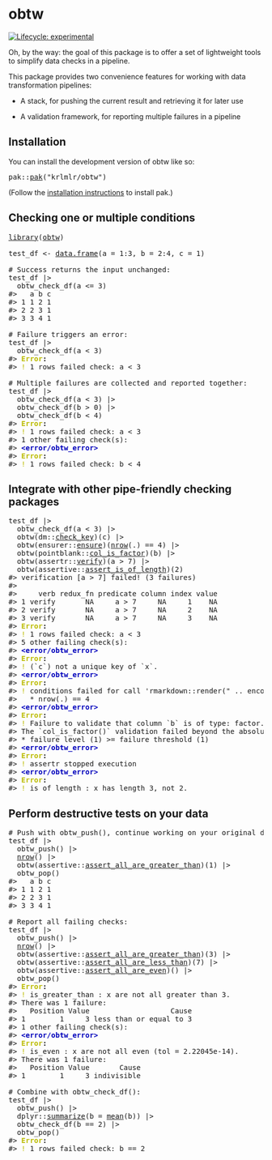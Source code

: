 <!-- README.md is generated from README.Rmd. Please edit that file -->

# obtw

<!-- badges: start -->

[![Lifecycle: experimental](https://img.shields.io/badge/lifecycle-experimental-orange.svg)](https://lifecycle.r-lib.org/articles/stages.html#experimental)

<!-- badges: end -->

Oh, by the way: the goal of this package is to offer a set of lightweight tools to simplify data checks in a pipeline.

This package provides two convenience features for working with data transformation pipelines:

- A stack, for pushing the current result and retrieving it for later use

- A validation framework, for reporting multiple failures in a pipeline

## Installation

You can install the development version of obtw like so:

<pre class='chroma'>
<span><span class='nf'>pak</span><span class='nf'>::</span><span class='nf'><a href='http://pak.r-lib.org/reference/pak.html'>pak</a></span><span class='o'>(</span><span class='s'>"krlmlr/obtw"</span><span class='o'>)</span></span></pre>

(Follow the [installation instructions](https://pak.r-lib.org/#arrow_down-installation) to install pak.)

## Checking one or multiple conditions

<pre class='chroma'>
<span><span class='kr'><a href='https://rdrr.io/r/base/library.html'>library</a></span><span class='o'>(</span><span class='nv'><a href='https://github.com/krlmlr/obtw'>obtw</a></span><span class='o'>)</span></span>
<span></span>
<span><span class='nv'>test_df</span> <span class='o'>&lt;-</span> <span class='nf'><a href='https://rdrr.io/r/base/data.frame.html'>data.frame</a></span><span class='o'>(</span>a <span class='o'>=</span> <span class='m'>1</span><span class='o'>:</span><span class='m'>3</span>, b <span class='o'>=</span> <span class='m'>2</span><span class='o'>:</span><span class='m'>4</span>, c <span class='o'>=</span> <span class='m'>1</span><span class='o'>)</span></span>
<span></span>
<span><span class='c'># Success returns the input unchanged:</span></span>
<span><span class='nv'>test_df</span> <span class='o'>|&gt;</span> </span>
<span>  <span class='nf'>obtw_check_df</span><span class='o'>(</span><span class='nv'>a</span> <span class='o'>&lt;=</span> <span class='m'>3</span><span class='o'>)</span></span>
<span><span class='c'>#&gt;   a b c</span></span>
<span><span class='c'>#&gt; 1 1 2 1</span></span>
<span><span class='c'>#&gt; 2 2 3 1</span></span>
<span><span class='c'>#&gt; 3 3 4 1</span></span>
<span></span>
<span><span class='c'># Failure triggers an error:</span></span>
<span><span class='nv'>test_df</span> <span class='o'>|&gt;</span> </span>
<span>  <span class='nf'>obtw_check_df</span><span class='o'>(</span><span class='nv'>a</span> <span class='o'>&lt;</span> <span class='m'>3</span><span class='o'>)</span></span>
<span><span class='c'>#&gt; <span style='color: #BBBB00; font-weight: bold;'>Error</span><span style='font-weight: bold;'>:</span></span></span>
<span><span class='c'>#&gt; <span style='color: #BBBB00;'>!</span> 1 rows failed check: a &lt; 3</span></span>
<span></span>
<span><span class='c'># Multiple failures are collected and reported together:</span></span>
<span><span class='nv'>test_df</span> <span class='o'>|&gt;</span> </span>
<span>  <span class='nf'>obtw_check_df</span><span class='o'>(</span><span class='nv'>a</span> <span class='o'>&lt;</span> <span class='m'>3</span><span class='o'>)</span> <span class='o'>|&gt;</span> </span>
<span>  <span class='nf'>obtw_check_df</span><span class='o'>(</span><span class='nv'>b</span> <span class='o'>&gt;</span> <span class='m'>0</span><span class='o'>)</span> <span class='o'>|&gt;</span> </span>
<span>  <span class='nf'>obtw_check_df</span><span class='o'>(</span><span class='nv'>b</span> <span class='o'>&lt;</span> <span class='m'>4</span><span class='o'>)</span></span>
<span><span class='c'>#&gt; <span style='color: #BBBB00; font-weight: bold;'>Error</span><span style='font-weight: bold;'>:</span></span></span>
<span><span class='c'>#&gt; <span style='color: #BBBB00;'>!</span> 1 rows failed check: a &lt; 3</span></span>
<span><span class='c'>#&gt; 1 other failing check(s):</span></span>
<span><span class='c'>#&gt; <span style='color: #0000BB; font-weight: bold;'>&lt;error/obtw_error&gt;</span></span></span>
<span><span class='c'>#&gt; <span style='color: #BBBB00; font-weight: bold;'>Error</span><span style='font-weight: bold;'>:</span></span></span>
<span><span class='c'>#&gt; <span style='color: #BBBB00;'>!</span> 1 rows failed check: b &lt; 4</span></span></pre>

## Integrate with other pipe-friendly checking packages

<pre class='chroma'>
<span><span class='nv'>test_df</span> <span class='o'>|&gt;</span> </span>
<span>  <span class='nf'>obtw_check_df</span><span class='o'>(</span><span class='nv'>a</span> <span class='o'>&lt;</span> <span class='m'>3</span><span class='o'>)</span> <span class='o'>|&gt;</span> </span>
<span>  <span class='nf'>obtw</span><span class='o'>(</span><span class='nf'>dm</span><span class='nf'>::</span><span class='nv'><a href='https://dm.cynkra.com/reference/check_key.html'>check_key</a></span><span class='o'>)</span><span class='o'>(</span><span class='nv'>c</span><span class='o'>)</span> <span class='o'>|&gt;</span> </span>
<span>  <span class='nf'>obtw</span><span class='o'>(</span><span class='nf'>ensurer</span><span class='nf'>::</span><span class='nv'><a href='https://rdrr.io/pkg/ensurer/man/ensures_that.html'>ensure</a></span><span class='o'>)</span><span class='o'>(</span><span class='nf'><a href='https://rdrr.io/r/base/nrow.html'>nrow</a></span><span class='o'>(</span><span class='nv'>.</span><span class='o'>)</span> <span class='o'>==</span> <span class='m'>4</span><span class='o'>)</span> <span class='o'>|&gt;</span> </span>
<span>  <span class='nf'>obtw</span><span class='o'>(</span><span class='nf'>pointblank</span><span class='nf'>::</span><span class='nv'><a href='https://rich-iannone.github.io/pointblank/reference/col_is_factor.html'>col_is_factor</a></span><span class='o'>)</span><span class='o'>(</span><span class='nv'>b</span><span class='o'>)</span> <span class='o'>|&gt;</span> </span>
<span>  <span class='nf'>obtw</span><span class='o'>(</span><span class='nf'>assertr</span><span class='nf'>::</span><span class='nv'><a href='https://docs.ropensci.org/assertr/reference/verify.html'>verify</a></span><span class='o'>)</span><span class='o'>(</span><span class='nv'>a</span> <span class='o'>&gt;</span> <span class='m'>7</span><span class='o'>)</span> <span class='o'>|&gt;</span> </span>
<span>  <span class='nf'>obtw</span><span class='o'>(</span><span class='nf'>assertive</span><span class='nf'>::</span><span class='nv'><a href='https://rdrr.io/pkg/assertive.properties/man/is_empty.html'>assert_is_of_length</a></span><span class='o'>)</span><span class='o'>(</span><span class='m'>2</span><span class='o'>)</span></span>
<span><span class='c'>#&gt; verification [a &gt; 7] failed! (3 failures)</span></span>
<span><span class='c'>#&gt; </span></span>
<span><span class='c'>#&gt;     verb redux_fn predicate column index value</span></span>
<span><span class='c'>#&gt; 1 verify       NA     a &gt; 7     NA     1    NA</span></span>
<span><span class='c'>#&gt; 2 verify       NA     a &gt; 7     NA     2    NA</span></span>
<span><span class='c'>#&gt; 3 verify       NA     a &gt; 7     NA     3    NA</span></span>
<span><span class='c'>#&gt; <span style='color: #BBBB00; font-weight: bold;'>Error</span><span style='font-weight: bold;'>:</span></span></span>
<span><span class='c'>#&gt; <span style='color: #BBBB00;'>!</span> 1 rows failed check: a &lt; 3</span></span>
<span><span class='c'>#&gt; 5 other failing check(s):</span></span>
<span><span class='c'>#&gt; <span style='color: #0000BB; font-weight: bold;'>&lt;error/obtw_error&gt;</span></span></span>
<span><span class='c'>#&gt; <span style='color: #BBBB00; font-weight: bold;'>Error</span><span style='font-weight: bold;'>:</span></span></span>
<span><span class='c'>#&gt; <span style='color: #BBBB00;'>!</span> (`c`) not a unique key of `x`.</span></span>
<span><span class='c'>#&gt; <span style='color: #0000BB; font-weight: bold;'>&lt;error/obtw_error&gt;</span></span></span>
<span><span class='c'>#&gt; <span style='color: #BBBB00; font-weight: bold;'>Error</span><span style='font-weight: bold;'>:</span></span></span>
<span><span class='c'>#&gt; <span style='color: #BBBB00;'>!</span> conditions failed for call 'rmarkdown::render(" .. encoding = "UTF-8")':</span></span>
<span><span class='c'>#&gt;   * nrow(.) == 4</span></span>
<span><span class='c'>#&gt; <span style='color: #0000BB; font-weight: bold;'>&lt;error/obtw_error&gt;</span></span></span>
<span><span class='c'>#&gt; <span style='color: #BBBB00; font-weight: bold;'>Error</span><span style='font-weight: bold;'>:</span></span></span>
<span><span class='c'>#&gt; <span style='color: #BBBB00;'>!</span> Failure to validate that column `b` is of type: factor.</span></span>
<span><span class='c'>#&gt; The `col_is_factor()` validation failed beyond the absolute threshold level (1).</span></span>
<span><span class='c'>#&gt; * failure level (1) &gt;= failure threshold (1)</span></span>
<span><span class='c'>#&gt; <span style='color: #0000BB; font-weight: bold;'>&lt;error/obtw_error&gt;</span></span></span>
<span><span class='c'>#&gt; <span style='color: #BBBB00; font-weight: bold;'>Error</span><span style='font-weight: bold;'>:</span></span></span>
<span><span class='c'>#&gt; <span style='color: #BBBB00;'>!</span> assertr stopped execution</span></span>
<span><span class='c'>#&gt; <span style='color: #0000BB; font-weight: bold;'>&lt;error/obtw_error&gt;</span></span></span>
<span><span class='c'>#&gt; <span style='color: #BBBB00; font-weight: bold;'>Error</span><span style='font-weight: bold;'>:</span></span></span>
<span><span class='c'>#&gt; <span style='color: #BBBB00;'>!</span> is_of_length : x has length 3, not 2.</span></span></pre>

## Perform destructive tests on your data

<pre class='chroma'>
<span><span class='c'># Push with obtw_push(), continue working on your original data with obtw_pop():</span></span>
<span><span class='nv'>test_df</span> <span class='o'>|&gt;</span> </span>
<span>  <span class='nf'>obtw_push</span><span class='o'>(</span><span class='o'>)</span> <span class='o'>|&gt;</span> </span>
<span>  <span class='nf'><a href='https://rdrr.io/r/base/nrow.html'>nrow</a></span><span class='o'>(</span><span class='o'>)</span> <span class='o'>|&gt;</span></span>
<span>  <span class='nf'>obtw</span><span class='o'>(</span><span class='nf'>assertive</span><span class='nf'>::</span><span class='nv'><a href='https://rdrr.io/pkg/assertive.numbers/man/is_equal_to.html'>assert_all_are_greater_than</a></span><span class='o'>)</span><span class='o'>(</span><span class='m'>1</span><span class='o'>)</span> <span class='o'>|&gt;</span> </span>
<span>  <span class='nf'>obtw_pop</span><span class='o'>(</span><span class='o'>)</span></span>
<span><span class='c'>#&gt;   a b c</span></span>
<span><span class='c'>#&gt; 1 1 2 1</span></span>
<span><span class='c'>#&gt; 2 2 3 1</span></span>
<span><span class='c'>#&gt; 3 3 4 1</span></span>
<span></span>
<span><span class='c'># Report all failing checks:</span></span>
<span><span class='nv'>test_df</span> <span class='o'>|&gt;</span> </span>
<span>  <span class='nf'>obtw_push</span><span class='o'>(</span><span class='o'>)</span> <span class='o'>|&gt;</span> </span>
<span>  <span class='nf'><a href='https://rdrr.io/r/base/nrow.html'>nrow</a></span><span class='o'>(</span><span class='o'>)</span> <span class='o'>|&gt;</span></span>
<span>  <span class='nf'>obtw</span><span class='o'>(</span><span class='nf'>assertive</span><span class='nf'>::</span><span class='nv'><a href='https://rdrr.io/pkg/assertive.numbers/man/is_equal_to.html'>assert_all_are_greater_than</a></span><span class='o'>)</span><span class='o'>(</span><span class='m'>3</span><span class='o'>)</span> <span class='o'>|&gt;</span> </span>
<span>  <span class='nf'>obtw</span><span class='o'>(</span><span class='nf'>assertive</span><span class='nf'>::</span><span class='nv'><a href='https://rdrr.io/pkg/assertive.numbers/man/is_equal_to.html'>assert_all_are_less_than</a></span><span class='o'>)</span><span class='o'>(</span><span class='m'>7</span><span class='o'>)</span> <span class='o'>|&gt;</span> </span>
<span>  <span class='nf'>obtw</span><span class='o'>(</span><span class='nf'>assertive</span><span class='nf'>::</span><span class='nv'><a href='https://rdrr.io/pkg/assertive.numbers/man/is_divisible_by.html'>assert_all_are_even</a></span><span class='o'>)</span><span class='o'>(</span><span class='o'>)</span> <span class='o'>|&gt;</span> </span>
<span>  <span class='nf'>obtw_pop</span><span class='o'>(</span><span class='o'>)</span></span>
<span><span class='c'>#&gt; <span style='color: #BBBB00; font-weight: bold;'>Error</span><span style='font-weight: bold;'>:</span></span></span>
<span><span class='c'>#&gt; <span style='color: #BBBB00;'>!</span> is_greater_than : x are not all greater than 3.</span></span>
<span><span class='c'>#&gt; There was 1 failure:</span></span>
<span><span class='c'>#&gt;   Position Value                   Cause</span></span>
<span><span class='c'>#&gt; 1        1     3 less than or equal to 3</span></span>
<span><span class='c'>#&gt; 1 other failing check(s):</span></span>
<span><span class='c'>#&gt; <span style='color: #0000BB; font-weight: bold;'>&lt;error/obtw_error&gt;</span></span></span>
<span><span class='c'>#&gt; <span style='color: #BBBB00; font-weight: bold;'>Error</span><span style='font-weight: bold;'>:</span></span></span>
<span><span class='c'>#&gt; <span style='color: #BBBB00;'>!</span> is_even : x are not all even (tol = 2.22045e-14).</span></span>
<span><span class='c'>#&gt; There was 1 failure:</span></span>
<span><span class='c'>#&gt;   Position Value       Cause</span></span>
<span><span class='c'>#&gt; 1        1     3 indivisible</span></span>
<span></span>
<span><span class='c'># Combine with obtw_check_df():</span></span>
<span><span class='nv'>test_df</span> <span class='o'>|&gt;</span> </span>
<span>  <span class='nf'>obtw_push</span><span class='o'>(</span><span class='o'>)</span> <span class='o'>|&gt;</span> </span>
<span>  <span class='nf'>dplyr</span><span class='nf'>::</span><span class='nf'><a href='https://dplyr.tidyverse.org/reference/summarise.html'>summarize</a></span><span class='o'>(</span>b <span class='o'>=</span> <span class='nf'><a href='https://rdrr.io/r/base/mean.html'>mean</a></span><span class='o'>(</span><span class='nv'>b</span><span class='o'>)</span><span class='o'>)</span> <span class='o'>|&gt;</span> </span>
<span>  <span class='nf'>obtw_check_df</span><span class='o'>(</span><span class='nv'>b</span> <span class='o'>==</span> <span class='m'>2</span><span class='o'>)</span> <span class='o'>|&gt;</span> </span>
<span>  <span class='nf'>obtw_pop</span><span class='o'>(</span><span class='o'>)</span></span>
<span><span class='c'>#&gt; <span style='color: #BBBB00; font-weight: bold;'>Error</span><span style='font-weight: bold;'>:</span></span></span>
<span><span class='c'>#&gt; <span style='color: #BBBB00;'>!</span> 1 rows failed check: b == 2</span></span></pre>
